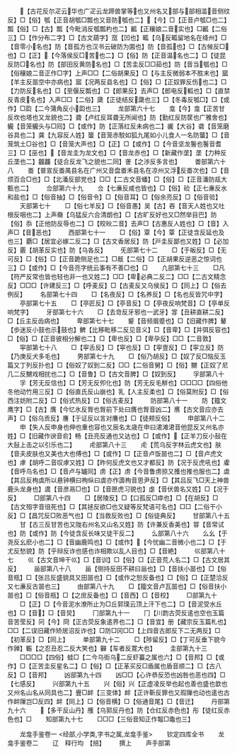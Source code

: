<!-- { "loadSidebar": true } -->
　　【古花反尔疋云华也广疋云龙蹄兽掌等也又州名又部与部相滥音侧纹反】□【俗】瓠【正音胡瓠□瓢也又音防瓠也二】【今】□【正音卢瓠□也二】瓢【俗】□【古】瓢【今毗消反瓠瓢杓也二】瓤【正穰娘二音实也】□瓤【二俗三】□【作分布二字】□【古文葫字】窊【凹也】畖【乌反畖留地名在绛州】□【音零小名也】防【音孤方也汉书云破防为圎也】防【音孤也】□【古候反□也】□【正】【今落侯反□苦也二】□【俗】防【正音温名也二】□【徒昆反防□名也】防【部田反黄防名也】□【苦圭反□□茹也】防【音当瓠也】□【俗穰娘二音正作□字】上声□□【二俗胡果反】□【与主反微弱本不胜末也】窳【羊主反噐空中亦病也】寙【况两反县名也】□【俗】□【正奴罪反伤也二】□【力防反名也】□【至偃反瓢也】□【郎果反】去声□【郎电反軱也】□【直禁反青皮名也】入声□□【二俗】瓞【正徒结反瓞也三】□【冬毒反瓠□】□【或作】□瓝【二今蒲角反小瓝也三】
　　龙部第六十七
　　龛【今】龛【正苦甘反坎也塔也又龙貌也二】聋【卢红反耳聋无所闻也】防【勤红反防筐也广雅舍也】龓【音笼龓头与□囘】□【或作】防【正落红反未病也二】豅【大谷】砻【音笼磨谷具也二】龚【九容反人姓】蠪【音笼赤駮如狐九尾如小儿食人一名防蠪】□【音笼筑土□谷也】□【音笼大声也】□【正】□【或作】□【今音坚龙鬐也鬐音耆三】□【巫也】【音龙圭为龙文也】□【音龙赤也】□【新藏作垄】垄【力种反丘垄也二】龖龘【徒合反龙飞之貌也二同】詟【之渉反多言也】
　　畨部第六十八
　　畨【普宣反畨禺县名在广州又音盘畨禾县名在凉州又浮反畨次也】□【音烦百合□也】□【北潘反部党也】□□【二古文音蟠】□【俗】□【正音潘防瓳大甄也二】
　　佥部第六十九
　　佥【七亷反咸也皆也】□【俗】硷【正七亷反水和盐也】□【俗音抽】□【俗音令】□【俗音耳】□【俗余亮反】□【俗音验】
　　天部第七十
　　□【俗七羊反】□【俗音愚】吴【古】吞【音天人姓也又吐根反咽也二】上声奣【乌猛反六合清朗也】□【古旷反好也又□然举目巴】防【俗】忝【正他防反辱也二】□【皎炚二音】去声□【古惠反人姓也】□【音】入声□【音恶也】
　　西部第七十一
　　□【俗】覃【今】覃【正徒含反延也及也三】覇□【居宜必嫁二反二】□【古文香居反】防【戸圭反鄙也又姓】□【必加反】覈【胡革反实也】防【乌各反】
　　旡部第七十二
　　□【于皈反】□【无可反】□【俗】□【正音跪侧足也二】□旤【二俗】□【正胡果反逆恶之惊词也三】□【或作】□【今音亮字统云事有不善□也】□
　　凢部第七十三
　　□凡【符严反常也皆也轻也非一也又姓二】□□【卑必典二反二】□□【二古文精念反】□□□【许建反三】□【呼麦反】□【古麦反又乌侯反】□【同上】□【俗去例反】
　　名部第七十四
　　□【名夜反】□【名养反】□【名也反皆咒中字】
　　亭部第七十五
　　□【亭匠反】□【亭音反】□【亭夜反响梵音】□【亭单反响梵字】
　　牙部第七十六
　　□【去竒反牙邪也一武牙】牚【丑耕直耕二反】□【丘主反齿病也】
　　卑部第七十七
　　颦【音频眉蹙也】□【旧藏作脾】鼙【歩迷反小鼓也示鼓也】朇【比移毗移二反见音义】□【音卑】□【并弭反容也】□【俗】□【正音彼相分解也二】□【卑也反】□【卑孕反】□□【二音敦】
　　寜部第七十八
　　□【寜舌反】□【寜也反】□【寜壹反】□【寜立反】防【乃庚反犬多毛也】
　　男部第七十九
　　□【俗乃胡反】□【奴了反□恼反玉篇又丁列反扑也】□【俗奴了奴到二反】□□【二俗音舅】□【俗】嬲【正奴了尼几二反嬲戏相扰也二】□【音鲁】□【古文音脾】□【奴到反】
　　孚部第八十
　　孚【芳无反信也】□【芳无反夘化也】防【芳无反毛觧也】□□□□【四俗他冬他动竹用三反】□【俗直氏反山崩也】乳【人主反柔也】□【俗莫附反】□【俗西注妨附二反】□【俗式热反】□【俗古麦反】
　　防部第八十一
　　防【籀文鹰字】□【古】膺【今忆氷反胷也胷前下处曰膺也胷音凶二】噟【古文音应亦去声】□【俗乌贡反】譍【于证反以言对譍也】□【徒颊反俗】
　　申部第八十二
　　申【失人反申身也伸也重也容也又辰名太歳在申曰涒滩涒音他昆反又州名亦姓】□【旧藏作谀音俞】畅【丑亮反通也又达也】□【或作】【正羊刀反小鼔在大鼔上击之以引乐也二】
　　虍部第八十三
　　虍【荒乌反字林云虎文也】肤【音夫皮肤也又美也大也傅也】□【或作】□【正音卢饭噐也二】□【音卢虎文也】虖【胡呼二音叹虖又姓】□【昨何反虎文也又才都反】防【况于反虎吼也】雐【音呼鸟名也】□【音卢与罏同】虏【正】虏【今音鲁虏掠又擭也推也服也二】虡【其吕反栒虡所以悬钟横曰栒纵曰虡亦作簴栒音思尹反】□【其吕反飞□天上神兽鹿头龙身也】鬳【音彦鬲□也】□【音匣虎习貌也】虙【音伏兽名又姓】□【况于反】
　　□部第八十四
　　□【居陵反】□【口孤反□瘁也】□【在胡反】□【古文殂字音徂死也】□【其拯反欲□也又疑等反梵语可名也】□□【二俗干小反】□【昌咒反□败恶气也】□【当救反败也】□【俗徒典反】
　　甘部第八十五
　　甘【古三反甘苦也又陇右州名又山名又姓】防【许兼反香美也】甞【音常试也】防【或作】防【今徒含反长味又徒干反二】
　　么部第八十六
　　么幺【于尧反幺麽小也二】□【音幽鹿鸣也】□【或作】【今忧幽二音微小也二】□【于尤反愁貌】防【乎辩反诈也感也诈相欺以乱人目也】□【音絶】
　　巛部第八十七
　　巛【古文音坤干巛】□【音训】□【俗】□【正音荒人名二】□【古文居其反】
　　甾部第八十八
　　甾【侧持反田不耕曰甾也】□【音扶小噐也】□【俗音瓶】□【张吕反盛貌具又田噐也】□【或作之恕反备也】□【俗】□【正楚洽反又七亷反古噐也三】
　　由部第八十九
　　□【籀文音卢瓦噐也】□【俗音扶小噐也】□【俗音瓶】□【之庻反备也】□【音西】□【音校】
　　□部第九十
　　□【正】□【今音泥水潦所止为□丘郭璞云顶上汗下也二】□【音泥受水丘也】□【音】□【音炅】
　　冂部第九十一
　　冂【川韵古荧反逺也空也玉篇音苦莹反】冋【今】冏【正古荧反象逺界也二】□【音宜】册【藏宗反玉篇札也】□□【二误旧藏作矫居沼反诈也】□防□冈□□【上四音古郎反下二无两反】□【初革反】□【同上】
　　单部第九十二
　　□【陟留反】□【丁可反垂下貌今作亸】辴【之忍丑忍二反大笑也】奲【车者反寛大也】
　　圭部第九十三
　　□□□□【四俗】蛙□【二今乌街乌二反虾蟇之属也六】□【音邦】□【或作】□【正苦圭反星名二】□【俗】□【正革买反□盾属也盾音顺二】□【古八反】□【音邦】
　　凶部第九十四
　　凶□□【心许恭反恐也凶咎也恶也四】□【七感反】
　　兴部第九十五
　　兴【俗】兴【正虚凌反举也起也善也盛也歆也又州名山名从同具也二】舋□衅【三变体】衅【正许靳反罪也又瑕隟也动也逺也古作衅隟岂□反四】衅【同上】□【俗音横】□【俗通音尾】□【音迁】
　　丹部第九十六
　　【多干反山丹】雘【乌郭反丹也】防【仓红反赤色也】彤【徒红反赤色也】□
　　知部第九十七
　　□□□【三俗音知正作鼅□鼄也三】











　　龙龛手鉴卷一
<经部,小学类,字书之属,龙龛手鉴>
　　钦定四库全书
　　龙龛手鉴卷二
　　辽　释行均　【掊】
　　撰上
　　声手部第

